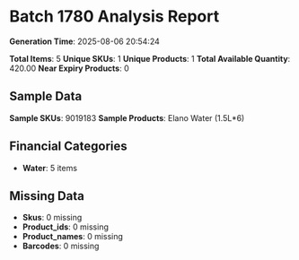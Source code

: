 # Batch 1780 Analysis Report

**Generation Time**: 2025-08-06 20:54:24

**Total Items**: 5
**Unique SKUs**: 1
**Unique Products**: 1
**Total Available Quantity**: 420.00
**Near Expiry Products**: 0

## Sample Data
**Sample SKUs**: 9019183
**Sample Products**: Elano Water (1.5L*6)

## Financial Categories
- **Water**: 5 items

## Missing Data
- **Skus**: 0 missing
- **Product_ids**: 0 missing
- **Product_names**: 0 missing
- **Barcodes**: 0 missing
